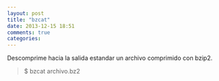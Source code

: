 ```yaml
---
layout: post
title: "bzcat"
date: 2013-12-15 18:51
comments: true
categories: 
---
```

Descomprime hacia la salida estandar un archivo comprimido con bzip2.

>$ bzcat archivo.bz2

